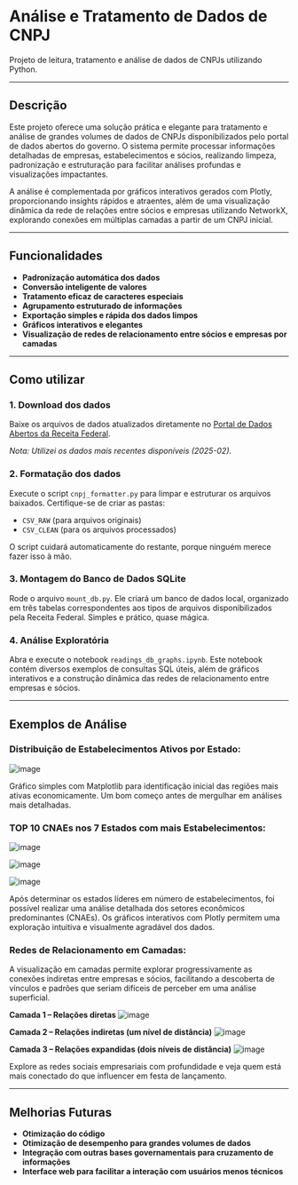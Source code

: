 
# Análise e Tratamento de Dados de CNPJ

Projeto de leitura, tratamento e análise de dados de CNPJs utilizando Python.

---

## Descrição
Este projeto oferece uma solução prática e elegante para tratamento e análise de grandes volumes de dados de CNPJs disponibilizados pelo portal de dados abertos do governo. O sistema permite processar informações detalhadas de empresas, estabelecimentos e sócios, realizando limpeza, padronização e estruturação para facilitar análises profundas e visualizações impactantes.

A análise é complementada por gráficos interativos gerados com Plotly, proporcionando insights rápidos e atraentes, além de uma visualização dinâmica da rede de relações entre sócios e empresas utilizando NetworkX, explorando conexões em múltiplas camadas a partir de um CNPJ inicial.

---

## Funcionalidades
- **Padronização automática dos dados**
- **Conversão inteligente de valores**
- **Tratamento eficaz de caracteres especiais**
- **Agrupamento estruturado de informações**
- **Exportação simples e rápida dos dados limpos**
- **Gráficos interativos e elegantes**
- **Visualização de redes de relacionamento entre sócios e empresas por camadas**

---

## Como utilizar

### 1. Download dos dados
Baixe os arquivos de dados atualizados diretamente no [Portal de Dados Abertos da Receita Federal](https://arquivos.receitafederal.gov.br/dados/cnpj/dados_abertos_cnpj/).

*Nota: Utilizei os dados mais recentes disponíveis (2025-02).*

### 2. Formatação dos dados
Execute o script `cnpj_formatter.py` para limpar e estruturar os arquivos baixados. Certifique-se de criar as pastas:
- `CSV_RAW` (para arquivos originais)
- `CSV_CLEAN` (para os arquivos processados)

O script cuidará automaticamente do restante, porque ninguém merece fazer isso à mão.

### 3. Montagem do Banco de Dados SQLite
Rode o arquivo `mount_db.py`. Ele criará um banco de dados local, organizado em três tabelas correspondentes aos tipos de arquivos disponibilizados pela Receita Federal. Simples e prático, quase mágica.

### 4. Análise Exploratória
Abra e execute o notebook `readings_db_graphs.ipynb`. Este notebook contém diversos exemplos de consultas SQL úteis, além de gráficos interativos e a construção dinâmica das redes de relacionamento entre empresas e sócios.

---

## Exemplos de Análise

### Distribuição de Estabelecimentos Ativos por Estado:

![image](https://github.com/user-attachments/assets/0532af9a-cc06-4fc2-81aa-9bcee41e1ac3)

Gráfico simples com Matplotlib para identificação inicial das regiões mais ativas economicamente. Um bom começo antes de mergulhar em análises mais detalhadas.

### TOP 10 CNAEs nos 7 Estados com mais Estabelecimentos:

![image](https://github.com/user-attachments/assets/8fb9f20c-a4d8-474e-a861-d3132a5b2420)

![image](https://github.com/user-attachments/assets/45cbdc88-4ca3-4d07-a1ad-a92c74ff99c8)

![image](https://github.com/user-attachments/assets/6980ddd6-72da-4e40-a977-dfab9537dec1)

Após determinar os estados líderes em número de estabelecimentos, foi possível realizar uma análise detalhada dos setores econômicos predominantes (CNAEs). Os gráficos interativos com Plotly permitem uma exploração intuitiva e visualmente agradável dos dados.

### Redes de Relacionamento em Camadas:

A visualização em camadas permite explorar progressivamente as conexões indiretas entre empresas e sócios, facilitando a descoberta de vínculos e padrões que seriam difíceis de perceber em uma análise superficial.

**Camada 1 – Relações diretas**
![image](https://github.com/user-attachments/assets/256b160d-ffcf-4989-bb94-baf1beff6688)

**Camada 2 – Relações indiretas (um nível de distância)**
![image](https://github.com/user-attachments/assets/74d53336-2474-413a-9ad5-59feeaaa8a1b)

**Camada 3 – Relações expandidas (dois níveis de distância)**
![image](https://github.com/user-attachments/assets/5ed9ad50-6e13-42c0-848a-3f4c694cd3bd)

Explore as redes sociais empresariais com profundidade e veja quem está mais conectado do que influencer em festa de lançamento.

---

## Melhorias Futuras
- **Otimização do código**
- **Otimização de desempenho para grandes volumes de dados** 
- **Integração com outras bases governamentais para cruzamento de informações**
- **Interface web para facilitar a interação com usuários menos técnicos**



